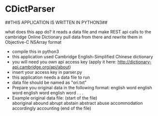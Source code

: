 # CDictParser
##THIS APPLICATION IS WRITTEN IN PYTHON3##

what does this app do?
it reads a data file and make REST api calls to the cambridge Online Dictionary pull data from there and rewrite them in Objective-C NSArray format

- compile this in python3
- this application used Cambridge English-Simplified Chinese dictionary
- you will need you own api access key (apply it here: http://dictionary-api.cambridge.org/api/about)
- insert your access key in parser.py
- this application needs a data file to run
- data file should be named as "ori.txt"
- Prepare you original data in the following format:
        english word
        english word
        english word
        english word
        .
        .
        .
- Example original data file:
(start of the file)        
        aboriginal
        abound
        abrupt
        abstain
        abstract
        abuse
        accommodation
        accordingly
        accounting
(end of the file)
